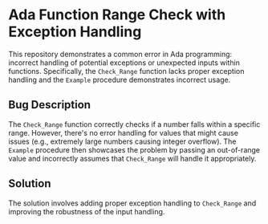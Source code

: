 # Ada Function Range Check with Exception Handling

This repository demonstrates a common error in Ada programming: incorrect handling of potential exceptions or unexpected inputs within functions.  Specifically, the `Check_Range` function lacks proper exception handling and the `Example` procedure demonstrates incorrect usage.

## Bug Description

The `Check_Range` function correctly checks if a number falls within a specific range. However, there's no error handling for values that might cause issues (e.g., extremely large numbers causing integer overflow).  The `Example` procedure then showcases the problem by passing an out-of-range value and incorrectly assumes that `Check_Range` will handle it appropriately.

## Solution

The solution involves adding proper exception handling to `Check_Range` and improving the robustness of the input handling.